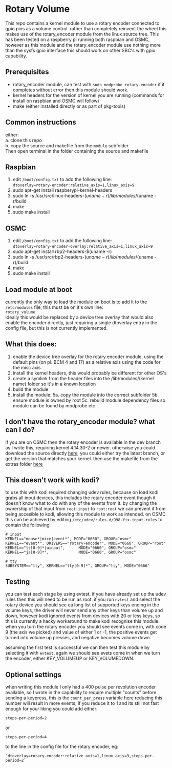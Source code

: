 # Rotary Volume
This repo contains a kernel module to use a rotary encoder connected to gpio pins as a volume control. rather than completely reinvent the wheel this makes use of the rotary_encoder module from the linux source tree.
This has been tested on a raspberry pi running both raspbian and OSMC, however as this module and the rotary_encoder module use nothing more than the sysfs gpio interface this should work on other SBC's with gpio capability.

## Prerequisites
 - rotary_encoder module, can test with `sudo modprobe rotary-encoder` if it completes without error then this module should work.
 - kernel headers for the version of kernel you are running (commands for install on raspbian and OSMC will follow)
 - make (either installed directly or as part of pkg-tools)
 
## Common instructions
either:  
a. clone this repo  
b. copy the source and makefile from the `module` subfolder  
Then open terminal in the folder containing the source and makefile

## Raspbian
1. edit `/boot/config.txt` to add the following line:  
`dtoverlay=rotary-encoder:relative_axis=1,linux_axis=9`
2. sudo apt-get install raspberypi-kernel-headers
3. sudo ln -s /usr/src/linux-headers-$(uname -r) /lib/modules/$(uname -r/build
4. make
5. sudo make install

## OSMC
1. edit `/boot/config.txt` to add the following line:  
`dtoverlay=rotary-encoder-overlay:relative_axis=1,linux_axis=9`
2. sudo apt-get install rbp2-headers-$(uname -r)
3. sudo ln -s /usr/src/rbp2-headers-$(uname -r) /lib/modules/$(uname -r)/build
4. make
5. sudo make install

## Load module at boot
currently the only way to load the module on boot is to add it to the `/etc/modules` file, this must be on it's own line:  
`rotary_volume`  
Ideally this would be replaced by a device tree overlay that would also enable the encoder directly, just requiring a single dtoverlay entry in the config file, but this is not currently implemented.

## What this does:
1. enable the device tree overlay for the rotary encoder module, using the default pins (on pi: BCM 4 and 17) as a relative axis using the code for the misc axis.
2. install the kernel headers, this would probably be different for other OS's
3. create a symlink from the header files into the /lib/modules/(kernel name) folder so it's in a known location
4. build the module
5. install the module:
5a. copy the module into the correct subfolder
5b. ensure module is owned by root
5c. rebuild module dependency files so module can be found by modprobe etc

## I don't have the rotary_encoder module? what can I do?
If you are on OSMC then the rotary encoder is available in the dev branch as I write this, requiring kernel 4.14.30-2 or newer.
otherwise you could download the source directly [here](https://github.com/raspberrypi/linux/blob/rpi-4.16.y/drivers/input/misc/rotary_encoder.c), you could either try the latest branch, or get the version that matches your kernel.
then use the makefile from the extras folder [here](https://github.com/JamesGKent/rotary_volume/blob/master/extras/rotary_encoder/Makefile)

## This doesn't work with kodi?
to use this with kodi required changing udev rules, because on load kodi grabs all input devices, this includes the rotary encoder event though it doesn't know what to do with any of the events from it. by changing the ownership of that input from `root:input` to `root:root` we can prevent it from being accesible to kodi, allowing this module to work as intended.
on OSMC this can be achieved by editing `/etc/udev/rules.d/998-fix-input.rules` to contain the following:

```
# input
KERNEL=="mouse*|mice|event*", MODE="0660", GROUP="osmc"
KERNEL=="event*", DRIVERS=="rotary-encoder", MODE="0660", GROUP="root"
KERNEL=="ts[0-9]*|uinput",      MODE="0660", GROUP="osmc"
KERNEL=="js[0-9]*",             MODE="0660", GROUP="osmc"

# tty
SUBSYSTEM=="tty", KERNEL=="tty[0-9]*", GROUP="tty", MODE="0666"
```

## Testing
you can test each stage by using evtest, if you have already set up the udev rules then this will need to be run as root.
if you run `evtest` and select the rotary device you should see ea long list of supported keys ending in the volume keys, the driver will never send any other keys than volume up and down, however kodi ignored events from devices with 20 or less keys, so this is currently a hacky workaround to make kodi recognise this module.
when you turn the rotary encoder you should see events come in, with code 9 (the axis we picked) and value of either 1 or -1, the positive events get turned into volume up presses, and negative becomes volume down.

assuming the first test is successful we can then test this module by selecting it with `evtest`, again we should see evets come in when we turn the encoder, either KEY_VOLUMEUP or KEY_VOLUMEDOWN.

## Optional settings
when writing this module I only had a 400 pulse per revolution encoder available, so I wrote in the capability to require multiple "counts" before sending a keypress, this is the `count_per_press` variable [here](https://github.com/JamesGKent/rotary_volume/blob/master/module/rotary_volume.c#L21) reducing this number will result in more events, if you reduce it to 1 and its still not fast enough for your liking you could add either:
```
steps-per-period=2
```
or
```
steps-per-period=4
```
to the line in the config file for the rotary encoder, eg:
```
`dtoverlay=rotary-encoder:relative_axis=1,linux_axis=9,steps-per-period=2`
```
